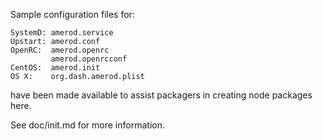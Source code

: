 Sample configuration files for:
```
SystemD: amerod.service
Upstart: amerod.conf
OpenRC:  amerod.openrc
         amerod.openrcconf
CentOS:  amerod.init
OS X:    org.dash.amerod.plist
```
have been made available to assist packagers in creating node packages here.

See doc/init.md for more information.
